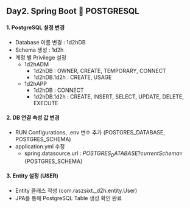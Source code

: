 

## Day2. Spring Boot 🔗 POSTGRESQL

#### 1. PostgreSQL 설정 변경
- Database 이름 변경 : 1d2hDB
- Schema 생성 : 1d2h
- 계정 별 Privilege 설정
    - 1d2hADM
        - 1d2hDB : OWNER, CREATE, TEMPORARY, CONNECT
        - 1d2hDB.1d2h : CREATE, USAGE
    - 1d2hAPP
        - 1d2hDB : CONNECT
        - 1d2hDB.1d2h : CREATE, INSERT, SELECT, UPDATE, DELETE, EXECUTE

#### 2. DB 연결 속성 값 변경
- RUN Configurations, .env 변수 추가 (POSTGRES_DATABASE, POSTGRES_SCHEMA)
- application.yml 수정
    - spring.datasource.url : ${POSTGRES_DATABASE}?currentSchema=${POSTGRES_SCHEMA}

#### 3. Entity 설정 (USER)
- Entity 클래스 작성 (com.raszsixt._d2h.entity.User)
- JPA를 통해 PostgreSQL Table 생성 확인 완료
